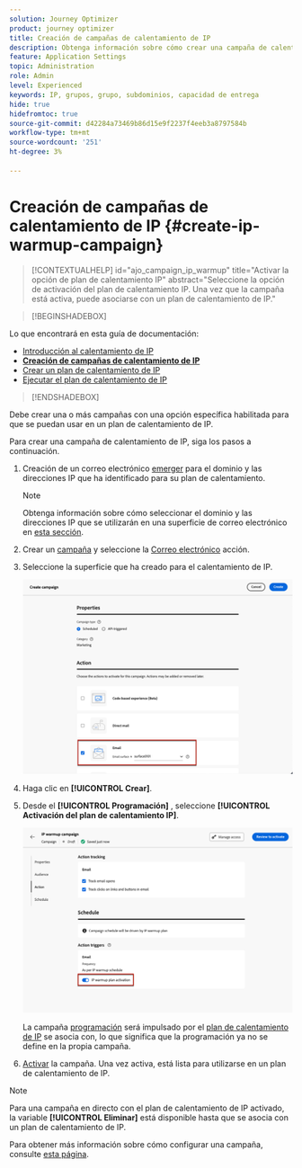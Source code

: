 ```yaml
---
solution: Journey Optimizer
product: journey optimizer
title: Creación de campañas de calentamiento de IP
description: Obtenga información sobre cómo crear una campaña de calentamiento de IP
feature: Application Settings
topic: Administration
role: Admin
level: Experienced
keywords: IP, grupos, grupo, subdominios, capacidad de entrega
hide: true
hidefromtoc: true
source-git-commit: d42284a73469b86d15e9f2237f4eeb3a8797584b
workflow-type: tm+mt
source-wordcount: '251'
ht-degree: 3%

---
```


# Creación de campañas de calentamiento de IP {#create-ip-warmup-campaign}

>[!CONTEXTUALHELP]
>id="ajo_campaign_ip_warmup"
>title="Activar la opción de plan de calentamiento IP"
>abstract="Seleccione la opción de activación del plan de calentamiento IP. Una vez que la campaña está activa, puede asociarse con un plan de calentamiento de IP."

>[!BEGINSHADEBOX]

Lo que encontrará en esta guía de documentación:

* [Introducción al calentamiento de IP](ip-warmup-gs.md)
* **[Creación de campañas de calentamiento de IP](ip-warmup-campaign.md)**
* [Crear un plan de calentamiento de IP](ip-warmup-plan.md)
* [Ejecutar el plan de calentamiento de IP](ip-warmup-running.md)

>[!ENDSHADEBOX]

Debe crear una o más campañas con una opción específica habilitada para que se puedan usar en un plan de calentamiento de IP.

Para crear una campaña de calentamiento de IP, siga los pasos a continuación.

1. Creación de un correo electrónico [emerger](channel-surfaces.md) para el dominio y las direcciones IP que ha identificado para su plan de calentamiento.<!--how do you identify these or who does it at the customer level?-->

   >[!NOTE]
   >
   >Obtenga información sobre cómo seleccionar el dominio y las direcciones IP que se utilizarán en una superficie de correo electrónico en [esta sección](../email/email-settings.md#subdomains-and-ip-pools).

1. Crear un [campaña](../campaigns/create-campaign.md) y seleccione la [Correo electrónico](../email/create-email.md#create-email-journey-campaign) acción.

1. Seleccione la superficie que ha creado para el calentamiento de IP.

   ![](assets/ip-warmup-campaign-surface.png)

   <!--You must use the same surface as the one that will be used for the asociated IP warmup plan. [Learn how to create an IP warmup plan](#create-ip-warmup-plan)-->

1. Haga clic en **[!UICONTROL Crear]**.

1. Desde el **[!UICONTROL Programación]** , seleccione **[!UICONTROL Activación del plan de calentamiento IP]**.

   ![](assets/ip-warmup-campaign-plan-activation.png)

   La campaña [programación](../campaigns/create-campaign.md#schedule) será impulsado por el [plan de calentamiento de IP](ip-warmup-plan.md) se asocia con, lo que significa que la programación ya no se define en la propia campaña.

1. [Activar](../campaigns/review-activate-campaign.md) la campaña. Una vez activa, está lista para utilizarse en un plan de calentamiento de IP.

>[!NOTE]
>
>Para una campaña en directo con el plan de calentamiento de IP activado, la variable **[!UICONTROL Eliminar]** está disponible hasta que se asocia con un plan de calentamiento de IP.

Para obtener más información sobre cómo configurar una campaña, consulte [esta página](../campaigns/get-started-with-campaigns.md).

<!--Any recommendations when defining an audience? i.e do you have to include all your database or a limited number or according to your Excel file?>
